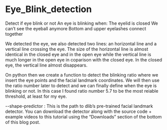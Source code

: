 # Eye_Blink_detection
Detect if eye blink or not
An eye is blinking when:
   The eyelid is closed
   We can’t see the eyeball anymore
   Bottom and upper eyelashes connect together
  
We detected the eye, we also detected two lines: an horizontal line and a vertical line crossing the eye.
The size of the horizontal line is almost identical in the closed eye and in the open eye while the vertical line is much longer in the open eye in coparison with the closed eye.
In the closed eye, the vertical line almost disappears.

On python then we create a function to detect the blinking ratio where we insert the eye points and the facial landmark coordinates.
We will then use the ratio number later to detect and we can finally define when the eye is blinking or not.
In this case I found ratio number 5.7 to be the most reiable threshold, at least for my eye.

--shape-predictor : This is the path to dlib’s pre-trained facial landmark detector.
  You can download the detector along with the source code + example videos to this tutorial
  using the “Downloads” section of the bottom of this blog post.
